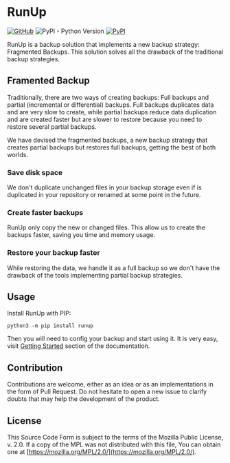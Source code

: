 # RunUp

[![GitHub](https://img.shields.io/github/license/kennylajara/RunUp?style=for-the-badge&color=%230374b4)](https://github.com/kennylajara/RunUp/blob/main/LICENSE)
![PyPI - Python Version](https://img.shields.io/pypi/pyversions/RunUp?label=Python%20Support&style=for-the-badge)
[![PyPI](https://img.shields.io/pypi/v/RunUp?style=for-the-badge&color=%230374b4&label=Version&logoColor=%23ffffff)](https://pypi.org/project/RunUp/)


RunUp is a backup solution that implements a new backup strategy: Fragmented Backups. This solution solves all the drawback of the traditional backup strategies.

## Framented Backup

Traditionally, there are two ways of creating backups: Full backups and partial (incremental or differential) backups. Full backups duplicates data and are very slow to create, while partial backups reduce data duplication and are created faster but are slower to restore because you need to restore several partial backups.

We have devised the fragmented backups, a new backup strategy that creates partial backups but restores full backups, getting the best of both worlds.

### Save disk space

We don't duplicate unchanged files in your backup storage even if is duplicated in your repository or renamed at some point in the future.

### Create faster backups

RunUp only copy the new or changed files. This allow us to create the backups faster, saving you time and memory usage.

### Restore your backup faster

While restoring the data, we handle it as a full backup so we don't have the drawback of the tools implementing partial backup strategies.


## Usage

Install RunUp with PIP:

```
python3 -m pip install runup
```

Then you will need to config your backup and start using it. It is very easy, visit [Getting Started](https://runup.readthedocs/latest/getting-started) section of the documentation.

## Contribution

Contributions are welcome, either as an idea or as an implementations in the form of Pull Request. Do not hesitate to open a new issue to clarify doubts that may help the development of the product.

## License

This Source Code Form is subject to the terms of the Mozilla Public License, v. 2.0. If a copy of the MPL was not distributed with this file, You can obtain one at [https://mozilla.org/MPL/2.0/](https://mozilla.org/MPL/2.0/).
